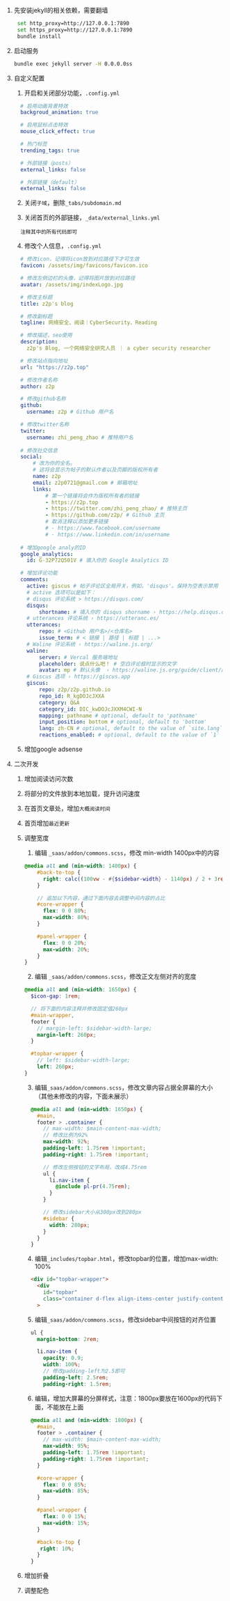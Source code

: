 <!-- ---
layout: post
title: 5.blog搭建及二次开发
categories: [其他]
tags: [blog搭建]
--- -->

1. 先安装jekyll的相关依赖，需要翻墙
   ```bash
    set http_proxy=http://127.0.0.1:7890
    set https_proxy=http://127.0.0.1:7890
    bundle install
   ```
2. 启动服务
   ```bash
   bundle exec jekyll server -H 0.0.0.0ss
   ```

3. 自定义配置
   1. 开启和关闭部分功能，`.config.yml`
    ```yml
      # 启用动画背景特效
      backgroud_animation: true

      # 启用鼠标点击特效
      mouse_click_effect: true

      # 热门标签
      trending_tags: true

      # 外部链接（posts）
      external_links: false

      # 外部链接（default）
      external_links: false
    ```

    2. 关闭`子域`，删除`_tabs/subdomain.md`

    3. 关闭首页的外部链接，`_data/external_links.yml`
      ```
        注释其中的所有代码即可
      ```

    4. 修改个人信息，`.config.yml`
      ```yml
        # 修改icon，记得将icon放到对应路径下才可生效
        favicon: /assets/img/favicons/favicon.ico

        # 修改左侧边栏的头像，记得将图片放到对应路径
        avatar: /assets/img/indexLogo.jpg

        # 修改主标题
        title: z2p's blog

        # 修改副标题
        tagline: 网络安全、阅读｜CyberSecurity、Reading

        # 修改描述，seo使用
        description: 
          z2p's Blog, 一个网络安全研究人员 ｜ a cyber security researcher

        # 修改站点指向地址
        url: "https://z2p.top"

        # 修改作者名称
        author: z2p

        # 修改github名称
        github:
          username: z2p # Github 用户名

        # 修改twitter名称
        twitter:
          username: zhi_peng_zhao # 推特用户名
        
        # 修改社交信息
        social:
            # 改为你的全名。
            # 这将会显示为帖子的默认作者以及页脚的版权所有者
            name: z2p
            email: z2p0721@gmail.com # 邮箱地址
            links:
                # 第一个链接将会作为版权所有者的链接
                - https://z2p.top
                - https://twitter.com/zhi_peng_zhao/ # 推特主页
                - https://github.com/z2p/ # Github 主页
                # 取消注释以添加更多链接
                # - https://www.facebook.com/username
                # - https://www.linkedin.com/in/username
        
        # 增加google analy的ID
        google_analytics:
          id: G-32P72Q501V # 填入你的 Google Analytics ID

        # 增加评论功能
        comments:
          active: giscus # 帖子评论区全局开关，例如，'disqus'。保持为空表示禁用
          # active 选项可以是如下：
          # disqus 评论系统 > https://disqus.com/
          disqus:
              shortname: # 填入你的 disqus shorname › https://help.disqus.com/en/articles/1717111-what-s-a-shortname
          # utterances 评论系统 › https://utteranc.es/
          utterances:
              repo: # <Github 用户名>/<仓库名>
              issue_term: # < 链接 | 路径 | 标题 | ...>
          # Waline 评论系统 › https://waline.js.org/
          waline:
              server: # Vercal 服务端地址
              placeholder: 说点什么吧！ # 空白评论框时显示的文字
              avatar: mp # 默认头像  › https://waline.js.org/guide/client/avatar.html
          # Giscus 选项 › https://giscus.app
          giscus:
              repo: z2p/z2p.github.io
              repo_id: R_kgDOJcJXXA
              category: Q&A
              category_id: DIC_kwDOJcJXXM4CWI-N
              mapping: pathname # optional, default to 'pathname'
              input_position: bottom # optional, default to 'bottom'
              lang: zh-CN # optional, default to the value of `site.lang`
              reactions_enabled: # optional, default to the value of `1`
      ```

    5. 增加google adsense

4. 二次开发
   1. 增加阅读访问次数
   2. 将部分的文件放到本地加载，提升访问速度
   3. 在首页文章处，增加`大概阅读时间`
   4. 首页增加`最近更新`
   5. 调整宽度
      1. 编辑 `_saas/addon/commons.scss`，修改 min-width 1400px中的内容
        ```scss
        @media all and (min-width: 1400px) {
            #back-to-top {
              right: calc((100vw - #{$sidebar-width} - 1140px) / 2 + 3rem);
            }

            // 追加以下内容，通过下面内容去调整中间内容的占比
            #core-wrapper {
              flex: 0 0 80%;
              max-width: 80%;
            }

            #panel-wrapper {
              flex: 0 0 20%;
              max-width: 20%;
            }
        }
        ```
      2. 编辑 `_saas/addon/commons.scss`，修改正文左侧对齐的宽度
        ```scss
        @media all and (min-width: 1650px) {
          $icon-gap: 1rem;

          // 将下面的内容注释并修改固定值260px
          #main-wrapper,
          footer {
            // margin-left: $sidebar-width-large;
            margin-left: 260px;
          }

          #topbar-wrapper {
            // left: $sidebar-width-large;
            left: 260px;
        }
        ```
      
      3. 编辑`_saas/addon/commons.scss`，修改文章内容占据全屏幕的大小（其他未修改的内容，下面未展示）
        ```scss
          @media all and (min-width: 1650px) {
            #main,
            footer > .container {
              // max-width: $main-content-max-width;
              // 修改比例为92%
              max-width: 92%;
              padding-left: 1.75rem !important;
              padding-right: 1.75rem !important;

              // 修改左侧按钮的文字布局，改成4.75rem
              ul {
                li.nav-item {
                  @include pl-pr(4.75rem);
                }
              }

              // 修改sidebar大小从300px改到280px
              #sidebar {
                width: 280px;
              }
            }
          }
        ```
      4. 编辑`_includes/topbar.html`，修改topbar的位置，增加max-width: 100%
        ```html
          <div id="topbar-wrapper">
            <div
              id="topbar"
              class="container d-flex align-items-center justify-content-between h-100" style="max-width: 100%;"
            >
        ```
      5. 编辑`_saas/addon/commons.scss`，修改sidebar中间按钮的对齐位置
        ```scss
          ul {
            margin-bottom: 2rem;

            li.nav-item {
              opacity: 0.9;
              width: 100%;
              // 修改padding-left为2.5即可
              padding-left: 2.5rem;
              padding-right: 1.5rem;
        ```

      6. 编辑，增加大屏幕的分屏样式，注意：1800px要放在1600px的代码下面，不能放在上面

        ```scss
          @media all and (min-width: 1800px) {
            #main,
            footer > .container {
              // max-width: $main-content-max-width;
              max-width: 95%;
              padding-left: 1.75rem !important;
              padding-right: 1.75rem !important;
            }

            #core-wrapper {
              flex: 0 0 85%;
              max-width: 85%;
            }

            #panel-wrapper {
              flex: 0 0 15%;
              max-width: 15%;
            }

            #back-to-top {
             right: 10%;    
            }
          }
        ```

   6. 增加折叠
   7. 调整配色
   